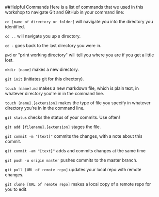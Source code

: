 ##Helpful Commands
Here is a list of commands that we used in this workshop to navigate Git and GitHub in your command line: 

`cd [name of directory or folder]` will navigate you into the directory you identified.

`cd ..` will navigate you up a directory.

`cd -` goes back to the last directory you were in.

`pwd` or "print working directory" will tell you where you are if you get a little lost.

`mkdir [name]` makes a new directory.

`git init` (initiates git for this directory).

`touch [name].md` makes a new markdown file, which is plain text, in whatever directory you're in in the command line. 

`touch [name].[extension]` makes the type of file you specify in whatever directory you're in in the command line. 

`git status` checks the status of your commits. Use often!

`git add [filename].[extension]` stages the file.

`git commit -m "[text]"` commits the changes, with a note about this commit. 

`git commit -am "[text]"` adds and commits changes at the same time

`git push -u origin master` pushes commits to the master branch.

`git pull [URL of remote repo]` updates your local repo with remote changes. 

`git clone [URL of remote repo]` makes a local copy of a remote repo for you to edit.
